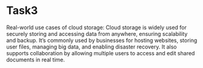 # Task3
Real-world use cases of cloud storage:
Cloud storage is widely used for securely storing and accessing data from anywhere, ensuring scalability and backup. 
It’s commonly used by businesses for hosting websites, storing user files, managing big data, and enabling disaster recovery.
It also supports collaboration by allowing multiple users to access and edit shared documents in real time.

